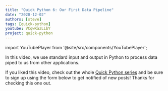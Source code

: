```yaml
---
title: "Quick Python 6: Our First Data Pipeline"
date: "2020-12-02"
authors: [steve]
tags: [quick-python]
youtube: VCqwKazLLbY
project: quick-python
---
```


import YouTubePlayer from '@site/src/components/YouTubePlayer';

<YouTubePlayer youtubeLink={frontmatter.youtube} />

In this video, we use standard input and output in Python to process data piped to us from other applications.

<!--truncate-->

If you liked this video, check out the whole [Quick Python series](/projects/quick-python) and be sure to sign up using the form below to get notified of new posts! Thanks for checking this one out.